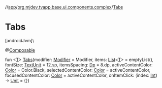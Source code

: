 //[app](../../index.md)/[org.mjdev.tvapp.base.ui.components.complex](index.md)/[Tabs](-tabs.md)

# Tabs

[androidJvm]\

@[Composable](https://developer.android.com/reference/kotlin/androidx/compose/runtime/Composable.html)

fun &lt;[T](-tabs.md)&gt; [Tabs](-tabs.md)(modifier: [Modifier](https://developer.android.com/reference/kotlin/androidx/compose/ui/Modifier.html) = Modifier, items: [List](https://kotlinlang.org/api/latest/jvm/stdlib/kotlin.collections/-list/index.html)&lt;[T](-tabs.md)&gt; = emptyList(), fontSize: [TextUnit](https://developer.android.com/reference/kotlin/androidx/compose/ui/unit/TextUnit.html) = 12.sp, itemsSpacing: [Dp](https://developer.android.com/reference/kotlin/androidx/compose/ui/unit/Dp.html) = 8.dp, activeContentColor: [Color](https://developer.android.com/reference/kotlin/androidx/compose/ui/graphics/Color.html) = Color.Black, selectedContentColor: [Color](https://developer.android.com/reference/kotlin/androidx/compose/ui/graphics/Color.html) = activeContentColor, focusedContentColor: [Color](https://developer.android.com/reference/kotlin/androidx/compose/ui/graphics/Color.html) = activeContentColor, onItemClick: (index: [Int](https://kotlinlang.org/api/latest/jvm/stdlib/kotlin/-int/index.html)) -&gt; [Unit](https://kotlinlang.org/api/latest/jvm/stdlib/kotlin/-unit/index.html) = {})
